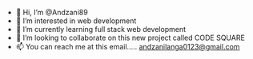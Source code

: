 - 👋 Hi, I’m @Andzani89
- 👀 I’m interested in web development
- 🌱 I’m currently learning full stack web development
- 💞️ I’m looking to collaborate on this new project called CODE SQUARE
- 📫 You can reach me at this email..... andzanilanga0123@gmail.com

<!---
Andzani89/Andzani89 is a ✨ special ✨ repository because its `README.md` (this file) appears on your GitHub profile.
You can click the Preview link to take a look at your changes.
--->
